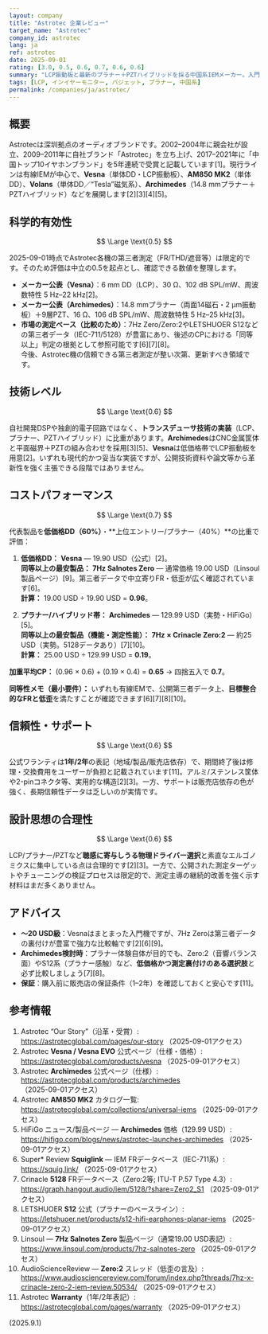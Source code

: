 ```yaml
---
layout: company
title: "Astrotec 企業レビュー"
target_name: "Astrotec"
company_id: astrotec
lang: ja
ref: astrotec
date: 2025-09-01
rating: [3.0, 0.5, 0.6, 0.7, 0.6, 0.6]
summary: "LCP振動板と最新のプラナー＋PZTハイブリッドを採る中国系IEMメーカー。入門帯は堅実、高価格帯は競合比較が重要です"
tags: [LCP, インイヤーモニター, バジェット, プラナー, 中国系]
permalink: /companies/ja/astrotec/
---
```

## 概要

Astrotecは深圳拠点のオーディオブランドです。2002–2004年に親会社が設立、2009–2011年に自社ブランド「Astrotec」を立ち上げ、2017–2021年に「中国トップ10イヤホンブランド」を5年連続で受賞と記載しています[1]。現行ラインは有線IEMが中心で、**Vesna**（単体DD・LCP振動板）、**AM850 MK2**（単体DD）、**Volans**（単体DD／“Tesla”磁気系）、**Archimedes**（14.8 mmプラナー＋PZTハイブリッド）などを展開します[2][3][4][5]。

## 科学的有効性

$$ \Large \text{0.5} $$

2025-09-01時点でAstrotec各機の第三者測定（FR/THD/遮音等）は限定的です。そのため評価は中立の0.5を起点とし、確認できる数値を整理します。

- **メーカー公表（Vesna）**：6 mm DD（LCP）、30 Ω、102 dB SPL/mW、周波数特性 5 Hz–22 kHz[2]。  
- **メーカー公表（Archimedes）**：14.8 mmプラナー（両面14磁石・2 µm振動板）＋9層PZT、16 Ω、106 dB SPL/mW、周波数特性 5 Hz–25 kHz[3]。  
- **市場の測定ベース（比較のため）**：7Hz Zero/Zero:2やLETSHUOER S12などの第三者データ（IEC-711/5128）が豊富にあり、後述のCPにおける「同等以上」判定の根拠として参照可能です[6][7][8]。  
今後、Astrotec機の信頼できる第三者測定が整い次第、更新すべき領域です。

## 技術レベル

$$ \Large \text{0.6} $$

自社開発DSPや独創的電子回路ではなく、**トランスデューサ技術の実装**（LCP、プラナー、PZTハイブリッド）に比重があります。**Archimedes**はCNC金属筐体と平面磁界＋PZTの組み合わせを採用[3][5]、**Vesna**は低価格帯でLCP振動板を用意[2]。いずれも現代的かつ妥当な実装ですが、公開技術資料や論文等から革新性を強く主張できる段階ではありません。

## コストパフォーマンス

$$ \Large \text{0.7} $$

代表製品を**低価格DD（60%）**・**上位エントリー/プラナー（40%）**の比重で評価：

1) **低価格DD：** **Vesna** — 19.90 USD（公式）[2]。  
   **同等以上の最安製品：** **7Hz Salnotes Zero** — 通常価格 19.00 USD（Linsoul製品ページ）[9]。第三者データで中立寄りFR・低歪が広く確認されています[6]。  
   **計算：** 19.00 USD ÷ 19.90 USD = **0.96**。

2) **プラナー/ハイブリッド帯：** **Archimedes** — 129.99 USD（実勢・HiFiGo）[5]。  
   **同等以上の最安製品（機能・測定性能）：** **7Hz × Crinacle Zero:2** — 約25 USD（実勢。5128データあり）[7][10]。  
   **計算：** 25.00 USD ÷ 129.99 USD = **0.19**。

**加重平均CP：** (0.96 × 0.6) + (0.19 × 0.4) = **0.65** → 四捨五入で **0.7**。

**同等性メモ（最小要件）：** いずれも有線IEMで、公開第三者データ上、**目標整合的なFRと低歪**を満たすことが確認できます[6][7][8][10]。

## 信頼性・サポート

$$ \Large \text{0.6} $$

公式ワランティは**1年/2年**の表記（地域/製品/販売店依存）で、期間終了後は修理・交換費用をユーザーが負担と記載されています[11]。アルミ/ステンレス筐体や2-pinコネクタ等、実用的な構造[2][3]。一方、サポートは販売店依存の色が強く、長期信頼性データは乏しいのが実情です。

## 設計思想の合理性

$$ \Large \text{0.6} $$

LCP/プラナー/PZTなど**聴感に寄与しうる物理ドライバー選択**と素直なエルゴノミクスに集中している点は合理的です[2][3]。一方で、公開された測定ターゲットやチューニングの検証プロセスは限定的で、測定主導の継続的改善を強く示す材料はまだ多くありません。

## アドバイス

- **～20 USD級**：Vesnaはまとまった入門機ですが、7Hz Zeroは第三者データの裏付けが豊富で強力な比較軸です[2][6][9]。  
- **Archimedes検討時**：プラナー体験自体が目的でも、Zero:2（音響バランス面）やS12系（プラナー感触）など、**低価格かつ測定裏付けのある選択肢**と必ず比較しましょう[7][8]。  
- **保証**：購入前に販売店の保証条件（1–2年）を確認しておくと安心です[11]。

## 参考情報

1. Astrotec “Our Story”（沿革・受賞）: https://astrotecglobal.com/pages/our-story （2025-09-01アクセス）  
2. Astrotec **Vesna / Vesna EVO** 公式ページ（仕様・価格）: https://astrotecglobal.com/products/vesna （2025-09-01アクセス）  
3. Astrotec **Archimedes** 公式ページ（仕様）: https://astrotecglobal.com/products/archimedes （2025-09-01アクセス）  
4. Astrotec **AM850 MK2** カタログ一覧: https://astrotecglobal.com/collections/universal-iems （2025-09-01アクセス）  
5. HiFiGo ニュース/製品ページ — **Archimedes** 価格（129.99 USD）: https://hifigo.com/blogs/news/astrotec-launches-archimedes （2025-09-01アクセス）  
6. Super* Review **Squiglink** — IEM FRデータベース（IEC-711系）: https://squig.link/ （2025-09-01アクセス）  
7. Crinacle **5128** FRデータベース（Zero:2等; ITU-T P.57 Type 4.3）: https://graph.hangout.audio/iem/5128/?share=Zero2_S1 （2025-09-01アクセス）  
8. LETSHUOER **S12** 公式（プラナーのベースライン）: https://letshuoer.net/products/s12-hifi-earphones-planar-iems （2025-09-01アクセス）  
9. Linsoul — **7Hz Salnotes Zero** 製品ページ（通常19.00 USD表記）: https://www.linsoul.com/products/7hz-salnotes-zero （2025-09-01アクセス）  
10. AudioScienceReview — **Zero:2** スレッド（低歪の言及）: https://www.audiosciencereview.com/forum/index.php?threads/7hz-x-crinacle-zero-2-iem-review.50534/ （2025-09-01アクセス）  
11. Astrotec **Warranty**（1年/2年表記）: https://astrotecglobal.com/pages/warranty （2025-09-01アクセス）

(2025.9.1)

